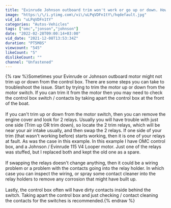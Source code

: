 ```yaml
---
title: "Evinrude Johnson outboard trim won't work or go up or down. How to fix this outboard motor problem"
image: "https:\/\/i.ytimg.com\/vi\/uLPqVDFn1tY\/hqdefault.jpg"
vid_id: "uLPqVDFn1tY"
categories: "Autos-Vehicles"
tags: ["omc","jonson","johnson"]
date: "2022-02-28T09:00:14+03:00"
vid_date: "2021-12-08T13:53:34Z"
duration: "PT5M8S"
viewcount: "545"
likeCount: "5"
dislikeCount: ""
channel: "Unfastened"
---
```

{% raw %}Sometimes your Evinrude or Johnson outboard motor might not trim up or down from the control box. There are some steps you can take to troubleshoot the issue. Start by trying to trim the motor up or down from the motor switch. If you can trim it from the motor then you may need to check the control box switch / contacts by taking apart the control box at the front of the boat. <br /><br />If you can't trim up or down from the motor switch, then you can remove the engine cover and look for 2 relays. Usually you will have trouble with just one side (Trim up OR trim down), so locate the 2 trim relays, which will be near your air intake usually, and then swap the 2 relays. If one side of your trim (that wasn't working before) starts working, then it is one of your relays at fault. As was the case in this example. In this example I have OMC control box, and a Johnson / Evinrude 115 V4 Looper motor. Just one of the relays was stuffed, but I replaced both and kept the old one as a spare. <br /><br />If swapping the relays doesn't change anything, then it could be a wiring problem or a problem with the contacts going into the relay holder. In which case you can inspect the wiring, or spray some contact cleaner into the relay holders to remove any corrosion that might have built up. <br /><br />Lastly, the control box often will have dirty contacts inside behind the switch. Taking apart the control box and just checking / contact cleaning the contacts for the switches is recommended.{% endraw %}
